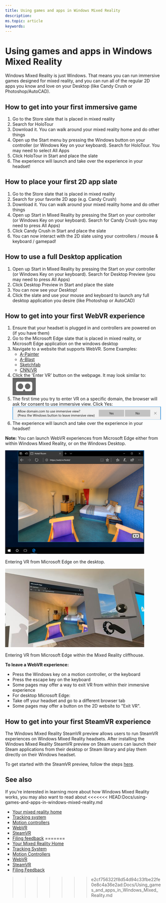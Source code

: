 ```yaml
---
title: Using games and apps in Windows Mixed Reality
description: 
ms.topic: article
keywords: 
---
```


# Using games and apps in Windows Mixed Reality

Windows Mixed Reality is just Windows. That means you can run immersive games designed for mixed reality, and you can run all of the regular 2D apps you know and love on your Desktop (like Candy Crush or Photoshop/AutoCAD).

## How to get into your first immersive game
1. Go to the Store slate that is placed in mixed reality
2. Search for HoloTour
3. Download it. You can walk around your mixed reality home and do other things
4. Open up the Start menu by pressing the Windows button on your controller (or Windows Key on your keyboard). Search for HoloTour. You may need to select All Apps
5. Click HoloTour in Start and place the slate
6. The experience will launch and take over the experience in your headset!

## How to place your first 2D app slate
1. Go to the Store slate that is placed in mixed reality
2. Search for your favorite 2D app (e.g. Candy Crush)
3. Download it. You can walk around your mixed reality home and do other things
4. Open up Start in Mixed Reality by pressing the Start on your controller (or Windows Key on your keyboard). Search for Candy Crush (you may need to press All Apps)
5. Click Candy Crush in Start and place the slate
6. You can now interact with the 2D slate using your controllers / mouse & keyboard / gamepad!

## How to use a full Desktop application
1. Open up Start in Mixed Reality by pressing the Start on your controller (or Windows Key on your keyboard). Search for Desktop Preview (you may need to press All Apps)
2. Click Desktop Preview in Start and place the slate
3. You can now see your Desktop!
4. Click the slate and use your mouse and keyboard to launch any full desktop application you desire (like Photoshop or AutoCAD)

## How to get into your first WebVR experience
1. Ensure that your headset is plugged in and controllers are powered on (if you have them)
2. Go to the Microsoft Edge slate that is placed in mixed reality, or Microsoft Edge application on the windows desktop
3. Navigate to a website that supports WebVR. Some Examples:
   * [A-Painter](https://aframe.io/a-painter/)
   * [A-Blast](https://aframe.io/a-blast/)
   * [Sketchfab](https://sketchfab.com/)
   * [CNN/VR](https://cnn.com/vr)
4. Click the 'Enter VR' button on the webpage. It may look similar to:\
![VR Goggles image](images/75px-enter-vr.png)
5. The first time you try to enter VR on a specific domain, the browser will ask for consent to use immersive view. Click Yes: ![Consent UI that is displayed on the first attempt to Enter VR on a particular domain](images/1053px-Webvr-consent-ui.png)
6. The experience will launch and take over the experience in your headset!

**Note:** You can launch WebVR experiences from Microsoft Edge either from within Windows Mixed Reality, or on the Windows Desktop.

![Entering VR from Microsoft Edge on the desktop](images/450px-webvr-desktop.png)

Entering VR from Microsoft Edge on the desktop.

![Entering VR from Microsoft Edge within the Mixed Reality cliffhouse](images/450px-enter-vr-cliffhouse.jpg)

Entering VR from Microsoft Edge within the Mixed Reality cliffhouse.

**To leave a WebVR experience:**
* Press the Windows key on a motion controller, or the keyboard
* Press the escape key on the keyboard
* Some pages may offer a way to exit VR from within their immersive experience
* For desktop Microsoft Edge:
* Take off your headset and go to a different browser tab
* Some pages may offer a button on the 2D website to "Exit VR".

## How to get into your first SteamVR experience

The Windows Mixed Reality SteamVR preview allows users to run SteamVR experiences on Windows Mixed Reality headsets. After installing the Windows Mixed Reality SteamVR preview on Steam users can launch their Steam applications from their desktop or Steam library and play them directly on their Windows headset.

To get started with the SteamVR preview, follow the steps [here](https://aka.ms/WindowsMixedRealitySteamVR).

## See also

If you're interested in learning more about how Windows Mixed Reality works, you may also want to read about
<<<<<<< HEAD:Docs/using-games-and-apps-in-windows-mixed-reality.md
* [Your mixed reality home](your-mixed-reality-home.md)
* [Tracking system](tracking-system.md)
* [Motion controllers](motion-controllers.md)
* [WebVR](webvr.md)
* [SteamVR](using-steamvr-with-windows-mixed-reality.md)
* [Filing feedback](filing-feedback.md)
=======
* [Your Mixed Reality Home](Your_Mixed_Reality_Home.md)
* [Tracking System](Tracking_System.md)
* [Motion Controllers](Motion_controllers.md)
* [WebVR](WebVR.md)
* [SteamVR](Using_SteamVR_with_Windows_Mixed_Reality.md)
* [Filing Feedback](Filing_Feedback.md)
>>>>>>> e2cf756322f8d54d94c33fbe22fe0e8c4a36e2ad:Docs/Using_games_and_apps_in_Windows_Mixed_Reality.md
